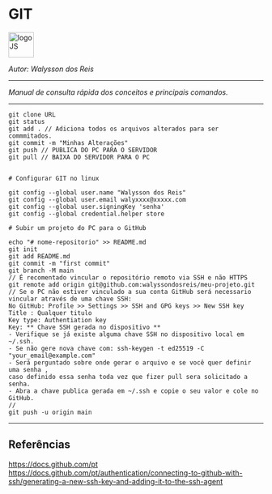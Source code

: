 # **GIT**
<div>
<img src="http://git-scm.com/images/logos/downloads/Git-Logo-1788C.png" alt="logoJS" width="50px"/> 
</div>

*Autor: Walysson dos Reis*

----------------------------------------------
*Manual de consulta rápida dos conceitos e principais comandos.*

---------------------
~~~git
git clone URL
git status
git add . // Adiciona todos os arquivos alterados para ser commmitados.
git commit -m "Minhas Alterações"
git push // PUBLICA DO PC PARA O SERVIDOR
git pull // BAIXA DO SERVIDOR PARA O PC


# Configurar GIT no linux

git config --global user.name "Walysson dos Reis"
git config --global user.email walyxxxx@xxxxx.com
git config --global user.signingKey 'senha'
git config --global credential.helper store

# Subir um projeto do PC para o GitHub

echo "# nome-repositorio" >> README.md
git init
git add README.md
git commit -m "first commit"
git branch -M main
// É recomentado vincular o repositório remoto via SSH e não HTTPS
git remote add origin git@github.com:walyssondosreis/meu-projeto.git
// Se o PC não estiver vinculado a sua conta GitHub será necessario vincular através de uma chave SSH:
No GitHub: Profile >> Settings >> SSH and GPG keys >> New SSH key
Title : Qualquer titulo 
Key type: Authentiation key
Key: ** Chave SSH gerada no dispositivo **
- Verifique se já existe alguma chave SSH no dispositivo local em ~/.ssh.
- Se não gere nova chave com: ssh-keygen -t ed25519 -C "your_email@example.com"
- Será perguntado sobre onde gerar o arquivo e se você quer definir uma senha ,
caso definido essa senha toda vez que fizer pull sera solicitado a senha.
- Abra a chave publica gerada em ~/.ssh e copie o seu valor e cole no GitHub. 
// 
git push -u origin main
~~~~
--------
## Referências  
https://docs.github.com/pt  
https://docs.github.com/pt/authentication/connecting-to-github-with-ssh/generating-a-new-ssh-key-and-adding-it-to-the-ssh-agent
